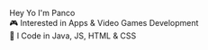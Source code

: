 Hey Yo I'm Panco  
🎮 Interested in Apps & Video Games Development  
🧐 I Code in Java, JS, HTML & CSS  

<!---
BOTPanzer/BOTPanzer is a ✨ special ✨ repository because its `README.md` (this file) appears on your GitHub profile.
You can click the Preview link to take a look at your changes.
--->
